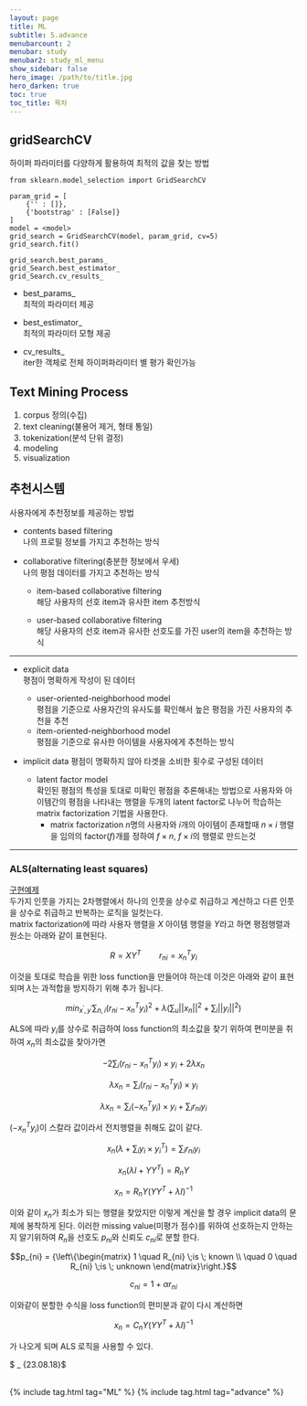 ```yaml
---
layout: page
title: ML
subtitle: 5.advance
menubarcount: 2
menubar: study
menubar2: study_ml_menu
show_sidebar: false
hero_image: /path/to/title.jpg
hero_darken: true
toc: true
toc_title: 목차
---
```


## gridSearchCV
하이퍼 파라미터를 다양하게 활용하여 최적의 값을 찾는 방법
```
from sklearn.model_selection import GridSearchCV

param_grid = [
    {'' : []},
    {'bootstrap' : [False]}
]
model = <model>
grid_search = GridSearchCV(model, param_grid, cv=5)
grid_search.fit()

grid_search.best_params_
grid_Search.best_estimator_
grid_Search.cv_results_
```
* best_params_  
최적의 파라미터 제공

* best_estimator_  
최적의 파라미터 모형 제공

* cv_results_  
iter한 객체로 전체 하이퍼파라미터 별 평가 확인가능

## Text Mining Process
1. corpus 정의(수집)
2. text cleaning(불용어 제거, 형태 통일)
3. tokenization(분석 단위 결정)
4. modeling
5. visualization

## 추천시스템
사용자에게 추천정보를 제공하는 방법

* contents based filtering  
나의 프로필 정보를 가지고 추천하는 방식  

* collaborative filtering(충분한 정보에서 우세)  
나의 평점 데이터를 가지고 추천하는 방식
    * item-based collaborative filtering  
    해당 사용자의 선호 item과 유사한 item 추천방식

    * user-based collaborative filtering  
    해당 사용자의 선호 item과 유사한 선호도를 가진 user의 item을 추천하는 방식

---

* explicit data  
평점이 명확하게 작성이 된 데이터
    * user-oriented-neighborhood model  
    평점을 기준으로 사용자간의 유사도를 확인해서 높은 평점을 가진 사용자의 추천을 추천
    * item-oriented-neighborhood model  
    평점을 기준으로 유사한 아이템을 사용자에게 추천하는 방식

* implicit data
평점이 명확하지 않아 타겟을 소비한 횟수로 구성된 데이터
    * latent factor model  
    확인된 평점의 특성을 토대로 미확인 평점을 추론해내는 방법으로 사용자와 아이템간의 평점을 나타내는 행렬을 두개의 latent factor로 나누어 학습하는 matrix factorization 기법을 사용한다.
        * matrix factorization
        $n$명의 사용자와 $i$개의 아이템이 존재할때 $n \times i$ 행렬을 임의의 factor($f$)개를 정하여 $f \times n$, $f \times i$의 행렬로 만드는것

---

### ALS(alternating least squares)
[구현예제](https://yeomko.tistory.com/8)  
두가지 인풋을 가지는 2차행렬에서 하나의 인풋을 상수로 취급하고 계산하고 다른 인풋을 상수로 취급하고 반복하는 로직을 일컷는다.  
matrix factorization에 따라 사용자 행렬을 $X$ 아이템 행렬을 $Y$라고 하면 평점행렬과 원소는 아래와 같이 표현된다.  

$$R=XY^T  \qquad  r_{ni} = x_n^Ty_i$$  

이것을 토대로 학습을 위한 loss function을 만들어야 하는데 이것은 아래와 같이 표현되며 $\lambda$는 과적합을 방지하기 위해 추가 됩니다.

$$min_{x^{'},y^{'}}\sum_{n,i}(r_{ni}-x_n^Ty_i)^2 + \lambda(\sum_u||x_n||^2+\sum_i||y_i||^2)$$

ALS에 따라 $y_i$를 상수로 취급하여 loss function의 최소값을 찾기 위하여 편미분을 취하여 $x_n$의 최소값을 찾아가면

$$-2\sum_i(r_{ni}-x_n^Ty_i)\times y_i+2\lambda x_n$$

$$\lambda x_n = \sum_i(r_{ni}-x_n^Ty_i)\times y_i$$

$$\lambda x_n = \sum_i(-x_n^Ty_i)\times y_i+\sum_i r_{ni}y_i$$

$(-x_n^Ty_i)$이 스칼라 값이라서 전치행렬을 취해도 값이 같다.

$$x_n(\lambda + \sum_i y_i \times y_i^T) = \sum_i r_{ni}y_i$$

$$x_n(\lambda I + Y Y^T) = R_{n}Y$$

$$x_n = R_{n}Y(Y Y^T + \lambda I)^{-1}$$

이와 같이 $x_n$가 최소가 되는 행렬을 찾았지만 이렇게 계산을 할 경우 implicit data의 문제에 봉착하게 된다. 이러한 missing value(미평가 점수)를 위하여 선호하는지 안하는지 알기위하여 $R_n$을 선호도 $p_{ni}$와 신뢰도 $c_{ni}$로 분할 한다.

$$p_{ni} =  {\left\{\begin{matrix}
1 \quad R_{ni} \;is \; known \\
\quad 0 \quad R_{ni} \;is \; unknown
\end{matrix}\right.}$$

$$c_{ni} = 1+ \alpha r_{ni}$$

이와같이 분할한 수식을 loss function의 편미분과 같이 다시 계산하면 

$$x_n = C_{n}Y(Y Y^T + \lambda I)^{-1}$$

가 나오게 되며 ALS 로직을 사용할 수 있다.

$ _ {23.08.18}$<br/><br/>



{% include tag.html tag="ML" %}  {% include tag.html tag="advance" %}
